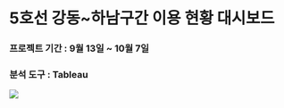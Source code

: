 # 5호선 강동~하남구간 이용 현황 대시보드
### 프로젝트 기간 : 9월 13일 ~ 10월 7일
### 분석 도구 : Tableau

<img src="https://user-images.githubusercontent.com/76424262/217407820-56d57ff5-30dd-45b6-a136-4c7a96069c66.gif">
